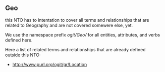 Geo
-----

this NTO has to intentation to cover all terms and relationships that are related to Geography and are not covered somewere else, yet.

We use the namespace prefix *ogit/Geo/* for all entities, attributes, and verbs defined here.

Here a list of related terms and relationships that are already defined outside this NTO:

* http://www.purl.org/ogit/gr/Location
